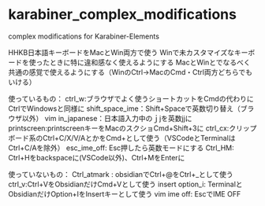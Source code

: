 # karabiner_complex_modifications
complex modifications for Karabiner-Elements

HHKB日本語キーボードをMacとWin両方で使う
Winで未カスタマイズなキーボードを使ったときに特に違和感なく使えるようにする
MacとWinとでなるべく共通の感覚で使えるようにする（WinのCtrl→MacのCmd・Ctrl両方どちらでもいける）

使っているもの：
ctrl_w:ブラウザでよく使うショートカットをCmdの代わりにCtrlでWindowsと同様に
shift_space_ime：Shift+Spaceで英数切り替え（ブラウザ以外）
vim in_japanese：日本語入力中のｊjを英数jjに
printscreen:printscreenキーをMacのスクショCmd+Shift+3に
ctrl_cx:クリップボード系のCtrl+C/X/V/AとかをCmd+として使う（VSCodeとTerminalはCtrl+C/Aを除外）
esc_ime_off: Esc押したら英数モードにする
Ctrl_HM: Ctrl+Hをbackspaceに(VSCode以外)、Ctrl+MをEnterに

使っていないもの：
Ctrl_atmark : obsidianでCtrl+@をCtrl+_として使う
ctrl_v:Ctrl+VをObsidianだけCmd+Vとして使う
insert option_i: TerminalとObsidianだけOption+IをInsertキーとして使う
vim ime off: EscでIME OFF
